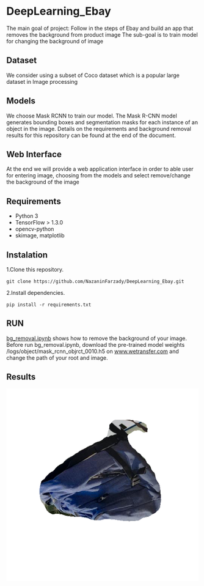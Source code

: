 # DeepLearning_Ebay
The main goal of project: Follow in the steps of Ebay and build an app that removes the background from product image
The sub-goal is to train model for changing the background of image

## Dataset
We consider using a subset of Coco dataset which is a popular large dataset in Image processing

## Models
We choose Mask RCNN to train our model. The Mask R-CNN model generates bounding boxes and segmentation masks for each instance of an object in the image. Details on the requirements and background removal results for this repository can be found at the end of the document.

## Web Interface
At the end we will provide a web application interface in order to able user for entering image, choosing from the models and select remove/change the background of the image

## Requirements
- Python 3  
- TensorFlow > 1.3.0
- opencv-python
- skimage, matplotlib

## Instalation 
1.Clone this repository.  
```
git clone https://github.com/NazaninFarzady/DeepLearning_Ebay.git  
``` 
2.Install dependencies.  
```
pip install -r requirements.txt   
```

## RUN
[bg_removal.ipynb](https://github.com/NazaninFarzady/DeepLearning_Ebay/blob/TrainingModel/bg_removal.ipynb) shows how to remove the background of your image.  
Before run bg_removal.ipynb, download the pre-trained model weights /logs/object/mask_rcnn_objrct_0010.h5 on www.wetransfer.com and change the path of your root and image. 

## Results
![image](https://github.com/NazaninFarzady/DeepLearning_Ebay/blob/TrainingModel/detect_results/image_name.png)
